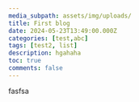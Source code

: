 ```yaml
---
media_subpath: assets/img/uploads/
title: First blog
date: 2024-05-23T13:49:00.000Z
categories: [test,abc]
tags: [test2, list]
description: hgahaha
toc: true
comments: false
---
```

fasfsa
